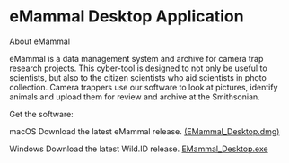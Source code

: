 # eMammal Desktop Application

About eMammal

eMammal is a data management system and archive for camera trap research projects.  This cyber-tool is designed to not only be useful to scientists, but also to the citizen scientists who aid scientists in photo collection.  Camera trappers use our software to look at pictures, identify animals and upload them for review and archive at the Smithsonian. 

Get the software:

macOS
Download the latest eMammal release. <a href="https://github.com/Smithsonian/eMammalDesktopAppDownload/releases/download/v0.9.18/EMammal_Desktop-0.9.18.dmg">(EMammal_Desktop.dmg)</a>


Windows
Download the latest Wild.ID release. <a href="https://github.com/Smithsonian/eMammalDesktopAppDownload/releases/download/latest/EMammal_Desktop-0.9.18.exe">EMammal_Desktop.exe</a>

